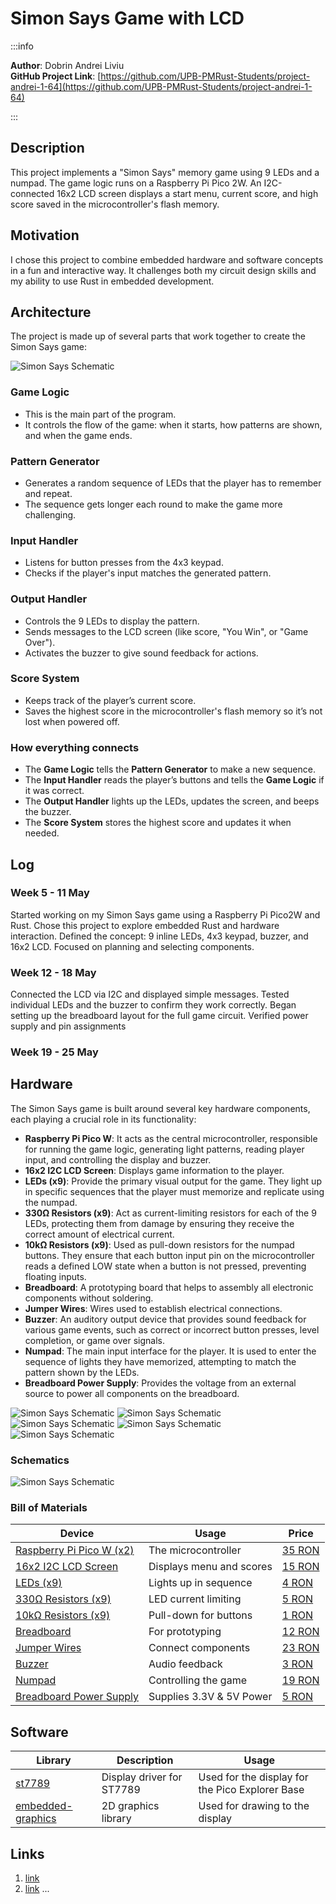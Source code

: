 # Simon Says Game with LCD 


:::info 

**Author**: Dobrin Andrei Liviu \
**GitHub Project Link**: [https://github.com/UPB-PMRust-Students/project-andrei-1-64](https://github.com/UPB-PMRust-Students/project-andrei-1-64)

:::

## Description

This project implements a "Simon Says" memory game using 9 LEDs and a numpad. The game logic runs on a Raspberry Pi Pico 2W. An I2C-connected 16x2 LCD screen displays a start menu, current score, and high score saved in the microcontroller's flash memory.

## Motivation

I chose this project to combine embedded hardware and software concepts in a fun and interactive way. It challenges both my circuit design skills and my ability to use Rust in embedded development.

## Architecture 

The project is made up of several parts that work together to create the Simon Says game:

![Simon Says Schematic](./schematic.webp)


### Game Logic
- This is the main part of the program.
- It controls the flow of the game: when it starts, how patterns are shown, and when the game ends.

### Pattern Generator
- Generates a random sequence of LEDs that the player has to remember and repeat.
- The sequence gets longer each round to make the game more challenging.

### Input Handler
- Listens for button presses from the 4x3 keypad.
- Checks if the player's input matches the generated pattern.

### Output Handler
- Controls the 9 LEDs to display the pattern.
- Sends messages to the LCD screen (like score, "You Win", or "Game Over").
- Activates the buzzer to give sound feedback for actions.

### Score System
- Keeps track of the player’s current score.
- Saves the highest score in the microcontroller's flash memory so it’s not lost when powered off.

### How everything connects
- The **Game Logic** tells the **Pattern Generator** to make a new sequence.
- The **Input Handler** reads the player’s buttons and tells the **Game Logic** if it was correct.
- The **Output Handler** lights up the LEDs, updates the screen, and beeps the buzzer.
- The **Score System** stores the highest score and updates it when needed.

## Log

<!-- write your progress here every week -->

### Week 5 - 11 May
Started working on my Simon Says game using a Raspberry Pi Pico2W and Rust. Chose this project to explore embedded Rust and hardware interaction. Defined the concept: 9 inline LEDs, 4x3 keypad, buzzer, and 16x2 LCD. Focused on planning and selecting components.
### Week 12 - 18 May
Connected the LCD via I2C and displayed simple messages. Tested individual LEDs and the buzzer to confirm they work correctly. Began setting up the breadboard layout for the full game circuit. Verified power supply and pin assignments
### Week 19 - 25 May

## Hardware
The Simon Says game is built around several key hardware components, each playing a crucial role in its functionality:

*   **Raspberry Pi Pico W**: It acts as the central microcontroller, responsible for running the game logic, generating light patterns, reading player input, and controlling the display and buzzer.
*   **16x2 I2C LCD Screen**: Displays game information to the player.
*   **LEDs (x9)**: Provide the primary visual output for the game. They light up in specific sequences that the player must memorize and replicate using the numpad.
*   **330Ω Resistors (x9)**: Act as current-limiting resistors for each of the 9 LEDs, protecting them from damage by ensuring they receive the correct amount of electrical current.
*   **10kΩ Resistors (x9)**: Used as pull-down resistors for the numpad buttons. They ensure that each button input pin on the microcontroller reads a defined LOW state when a button is not pressed, preventing floating inputs.
*   **Breadboard**: A prototyping board that helps to assembly all electronic components without soldering.
*   **Jumper Wires**: Wires used to establish electrical connections.
*   **Buzzer**: An auditory output device that provides sound feedback for various game events, such as correct or incorrect button presses, level completion, or game over signals.
*   **Numpad**: The main input interface for the player. It is used to enter the sequence of lights they have memorized, attempting to match the pattern shown by the LEDs.
*   **Breadboard Power Supply**: Provides the voltage from an external source to power all components on the breadboard.

![Simon Says Schematic](./1.webp)
![Simon Says Schematic](./2.webp)
![Simon Says Schematic](./3.webp)
![Simon Says Schematic](./4.webp)
![Simon Says Schematic](./5.webp)


### Schematics

![Simon Says Schematic](./KiCad.svg)

### Bill of Materials

<!-- Fill out this table with all the hardware components that you might need.

The format is 
```
| [Device](link://to/device) | This is used ... | [price](link://to/store) |

```

-->

| Device | Usage | Price |
|--------|--------|-------|
| [Raspberry Pi Pico W (x2)](https://www.raspberrypi.com/documentation/microcontrollers/raspberry-pi-pico.html) | The microcontroller | [35 RON](https://www.optimusdigital.ro/en/raspberry-pi-boards/12394-raspberry-pi-pico-w.html) |
| [16x2 I2C LCD Screen](https://www.optimusdigital.ro/en/lcds/62-1602-lcd-with-i2c-interface-and-yellow-green-backlight.html) | Displays menu and scores | [15 RON](https://www.optimusdigital.ro/en/lcds/62-1602-lcd-with-i2c-interface-and-yellow-green-backlight.html) |
| [LEDs (x9)](https://www.optimusdigital.ro/en/leds/696-led-rou-de-3-mm-cu-lentile-difuze.html) | Lights up in sequence | [4 RON](https://www.optimusdigital.ro/en/leds/696-led-rou-de-3-mm-cu-lentile-difuze.html) |
| [330Ω Resistors (x9)](https://www.robotshop.com/products/resistor-330-ohm-1-4-watt-pth-20pk) | LED current limiting | [5 RON](https://www.robotshop.com/products/resistor-330-ohm-1-4-watt-pth-20pk) |
| [10kΩ Resistors (x9)](https://www.optimusdigital.ro/en/resistors/1088-025w-10k-resistor.html) | Pull-down for buttons | [1 RON](https://www.optimusdigital.ro/en/resistors/1088-025w-10k-resistor.html) |
| [Breadboard](https://www.optimusdigital.ro/en/breadboards/13244-breadboard-175-x-67-x-9-mm.html) | For prototyping | [12 RON](https://www.optimusdigital.ro/en/breadboards/13244-breadboard-175-x-67-x-9-mm.html) |
| [Jumper Wires](https://www.optimusdigital.ro/en/wires-with-connectors/7330-50-cm-40p-female-female-wire.html) | Connect components | [23 RON](https://www.optimusdigital.ro/en/wires-with-connectors/7330-50-cm-40p-female-female-wire.html) |
| [Buzzer](https://www.optimusdigital.ro/en/buzzers/10-active-buzzer-module.html) | Audio feedback | [3 RON](https://www.optimusdigital.ro/en/buzzers/10-active-buzzer-module.html) |
| [Numpad](https://www.optimusdigital.ro/en/others/5825-keyboard-module.html?gad_source=1&gad_campaignid=19615979487&gclid=Cj0KCQjw_dbABhC5ARIsAAh2Z-QC84GTPPIBHt5XXHiNGdmiLp44m6mMsmXymzOsN6fYGzXHPE1uBhEaAtJKEALw_wcB) | Controlling the game | [19 RON](https://www.optimusdigital.ro/en/others/5825-keyboard-module.html?gad_source=1&gad_campaignid=19615979487&gclid=Cj0KCQjw_dbABhC5ARIsAAh2Z-QC84GTPPIBHt5XXHiNGdmiLp44m6mMsmXymzOsN6fYGzXHPE1uBhEaAtJKEALw_wcB) |
| [Breadboard Power Supply](https://www.optimusdigital.ro/en/linear-regulators/61-breadboard-source-power.html) | Supplies 3.3V & 5V Power | [5 RON](https://www.optimusdigital.ro/en/linear-regulators/61-breadboard-source-power.html) |


## Software

| Library | Description | Usage |
|---------|-------------|-------|
| [st7789](https://github.com/almindor/st7789) | Display driver for ST7789 | Used for the display for the Pico Explorer Base |
| [embedded-graphics](https://github.com/embedded-graphics/embedded-graphics) | 2D graphics library | Used for drawing to the display |

## Links

<!-- Add a few links that inspired you and that you think you will use for your project -->

1. [link](https://example.com)
2. [link](https://example3.com)
...
